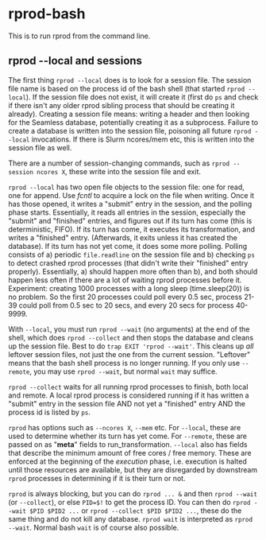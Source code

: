 # rprod-bash

This is to run rprod from the command line.

## rprod --local and sessions

The first thing `rprod --local` does is to look for a session file. The session file name is based on the process id of the bash shell (that started `rprod --local`). If the session file does not exist, it will create it (first do `ps` and check if there isn't any older rprod sibling process that should be creating it already). Creating a session file means: writing a header and then looking for the Seamless database, potentially creating it as a subprocess. Failure to create a database is written into the session file, poisoning all future `rprod --local` invocations. If there is Slurm ncores/mem etc, this is written into the session file as well.

There are a number of session-changing commands, such as `rprod --session ncores X`, these write into the session file and exit.

`rprod --local` has two open file objects to the session file: one for read, one for append. Use *fcntl* to acquire a lock on the file when writing.
Once it has those opened, it writes a "submit" entry in the session, and the polling phase starts. Essentially, it reads all entries in the session, especially the "submit" and "finished" entries, and figures out if its turn has come (this is deterministic, FIFO). If its turn has come, it executes its transformation, and writes a "finished" entry. (Afterwards, it exits unless it has created the database). If its turn has not yet come, it does some more polling. Polling consists of a) periodic `file.readline` on the session file and b) checking `ps` to detect crashed rprod processes (that didn't write their "finished" entry properly). Essentially, a) should happen more often than b), and both should happen less often if there are a lot of waiting rprod processes before it. Experiment: creating 1000 processes with a long sleep (time.sleep(20)) is no problem. So the first 20 processes could poll every 0.5 sec, process 21-39 could poll from 0.5 sec to 20 secs, and every 20 secs for process 40-9999.

With `--local`, you must run `rprod --wait` (no arguments) at the end of the shell, which does `rprod --collect` and then stops the database and cleans up the session file. Best to do `trap EXIT 'rprod --wait'`. This cleans up *all* leftover session files, not just the one from the current session. "Leftover" means that the bash shell process is no longer running.
If you only use `--remote`, you may use `rprod --wait`, but normal `wait` may suffice.

`rprod --collect` waits for all running rprod processes to finish, both local and remote. A local rprod process is considered running if it has written a "submit" entry in the session file AND not yet a "finished" entry AND the process id is listed by `ps`.

`rprod` has options such as `--ncores X`, `--mem` etc. For `--local`, these are used to determine whether its turn has yet come. For `--remote`, these are passed on as "__meta__" fields to run_transformation. `--local` also has fields that describe the minimum amount of free cores / free memory. These are enforced at the beginning of the *execution* phase, i.e. execution is halted until those resources are available, but they are disregarded by downstream `rprod` processes in determining if it is their turn or not.

`rprod` is always blocking, but you can do `rprod ... &` and then `rprod --wait` (or `--collect`), or else `PID=$!` to get the process ID. You can then do `rprod --wait $PID $PID2 ...` or `rprod --collect $PID $PID2 ...`, these do the same thing and do not kill any database. `rprod wait` is interpreted as `rprod --wait`. Normal bash `wait` is of course also possible.
